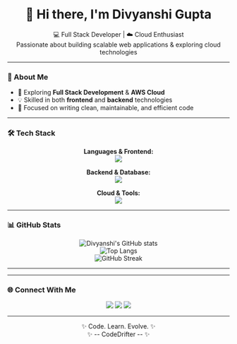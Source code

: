 <h1 align="center">👋 Hi there, I'm Divyanshi Gupta</h1>

<p align="center">
  💻 Full Stack Developer | ☁️ Cloud Enthusiast <br/>
  Passionate about building scalable web applications & exploring cloud technologies
</p>

---

### 🧠 About Me
- 🚀 Exploring **Full Stack Development** & **AWS Cloud**
- 💡 Skilled in both **frontend** and **backend** technologies  
- 🎯 Focused on writing clean, maintainable, and efficient code

---

### 🛠️ Tech Stack

<div align="center">

**Languages & Frontend:**  
<img src="https://skillicons.dev/icons?i=html,css,js,ts,react,nextjs,bootstrap,tailwind" />

**Backend & Database:**  
<img src="https://skillicons.dev/icons?i=nodejs,express,mongodb,java,ejs" />

**Cloud & Tools:**  
<img src="https://skillicons.dev/icons?i=aws,git,github,vscode,postman" />

</div>

---

### 📊 GitHub Stats

<div align="center">
  
![Divyanshi's GitHub stats](https://github-readme-stats.vercel.app/api?username=DivyanshiGupta-18&show_icons=true&theme=radical)  
![Top Langs](https://github-readme-stats.vercel.app/api/top-langs/?username=DivyanshiGupta-18&layout=compact&theme=radical)  
![GitHub Streak](https://streak-stats.demolab.com/?user=DivyanshiGupta-18&theme=radical)

</div>

---

<!-- ### 🧩 LeetCode Progress

 <div align="center">
  
[![LeetCode Badge](https://leetcard.jacoblin.cool/divyanshi_k?theme=dark&font=Roboto&ext=heatmap)](https://leetcode.com/u/divyanshi_k/)

</div> -->

---

### 🌐 Connect With Me

<div align="center">
  
<a href="mailto:guptadivyanshi756@gmail.com"><img src="https://img.shields.io/badge/Email-D14836?style=for-the-badge&logo=gmail&logoColor=white"/></a>
<a href="https://www.linkedin.com/in/divyanshi-gupta18/"><img src="https://img.shields.io/badge/LinkedIn-0077B5?style=for-the-badge&logo=linkedin&logoColor=white"/></a>
<a href="https://github.com/DivyanshiGupta-18"><img src="https://img.shields.io/badge/GitHub-100000?style=for-the-badge&logo=github&logoColor=white"/></a>

</div>

---

<div align="center">
  
✨ Code. Learn. Evolve. ✨  
✨ -- CodeDrifter -- ✨  

</div>
